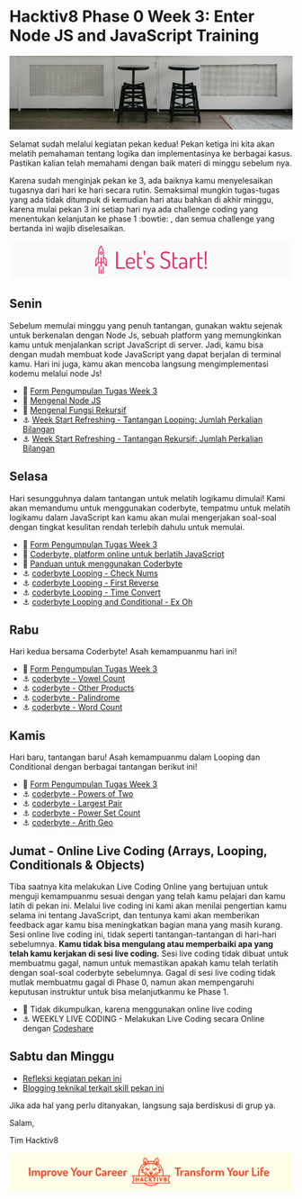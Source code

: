 # Hacktiv8 Phase 0 Week 3: Enter Node JS and JavaScript Training

![Header](assets/header-w3.jpg)

Selamat sudah melalui kegiatan pekan kedua! Pekan ketiga ini kita akan melatih pemahaman tentang logika dan implementasinya ke berbagai kasus. Pastikan kalian telah memahami dengan baik materi di minggu sebelum nya.

Karena sudah menginjak pekan ke 3, ada baiknya kamu menyelesaikan tugasnya dari hari ke hari secara rutin. Semaksimal mungkin tugas-tugas yang ada tidak ditumpuk di kemudian hari atau bahkan di akhir minggu, karena mulai pekan 3 ini setiap hari nya ada challenge coding yang menentukan kelanjutan ke phase 1 :bowtie: , dan semua challenge yang bertanda  ini wajib diselesaikan.

![Let's start!](assets/start.png)

## Senin
Sebelum memulai minggu yang penuh tantangan, gunakan waktu sejenak untuk berkenalan dengan Node Js,
sebuah platform yang memungkinkan kamu untuk menjalankan script JavaScript di server. Jadi, kamu bisa
dengan mudah membuat kode JavaScript yang dapat berjalan di terminal kamu. Hari ini juga, kamu akan
mencoba langsung mengimplementasi kodemu melalui node Js!

- :pushpin: [Form Pengumpulan Tugas Week 3](https://airtable.com/shrrqCgoh3m8fokH6)
- :notebook_with_decorative_cover:
[Mengenal Node JS](https://github.com/hacktiv8/phase-0-activities/blob/master/modules/js-node.md)
- :notebook_with_decorative_cover:
[Mengenal Fungsi Rekursif](https://github.com/hacktiv8/phase-0-activities/blob/master/modules/js-function-recursive.md)
- :anchor:
[Week Start Refreshing - Tantangan Looping: Jumlah Perkalian Bilangan](https://github.com/hacktiv8/phase-0-activities/blob/master/modules/anchor-before-recursive.md)
- :anchor:
[Week Start Refreshing - Tantangan Rekursif: Jumlah Perkalian Bilangan](https://github.com/hacktiv8/phase-0-activities/blob/master/modules/anchor-recursive.md)

## Selasa
Hari sesungguhnya dalam tantangan untuk melatih logikamu dimulai! Kami akan memandumu untuk menggunakan
coderbyte, tempatmu untuk melatih logikamu dalam JavaScript kan kamu akan mulai mengerjakan soal-soal
dengan tingkat kesulitan rendah terlebih dahulu untuk memulai.

- :pushpin: [Form Pengumpulan Tugas Week 3](https://airtable.com/shrrqCgoh3m8fokH6)
- :wrench:
[Coderbyte, platform online untuk berlatih JavaScript](https://coderbyte.com/)
- :notebook_with_decorative_cover:
[Panduan untuk menggunakan Coderbyte](https://github.com/hacktiv8/phase-0-activities/blob/master/modules/coderbyte-introduction.md)
- :anchor:
[coderbyte Looping - Check Nums](https://coderbyte.com/information.php?ct=Check%20Nums)
- :anchor:
[coderbyte Looping - First Reverse](https://coderbyte.com/information.php?ct=First%20Reverse)
- :anchor:
[coderbyte Looping - Time Convert](https://coderbyte.com/information.php?ct=Time%20Convert)
- :anchor:
[coderbyte Looping and Conditional - Ex Oh](https://coderbyte.com/information.php?ct=Ex%20Oh)

## Rabu
Hari kedua bersama Coderbyte! Asah kemampuanmu hari ini!

- :pushpin: [Form Pengumpulan Tugas Week 3](https://airtable.com/shrrqCgoh3m8fokH6)
- :anchor:
[coderbyte - Vowel Count](https://coderbyte.com/information.php?ct=Vowel%20Count)
- :anchor:
[coderbyte - Other Products](https://coderbyte.com/information.php?ct=Other%20Products)
- :anchor:
[coderbyte - Palindrome](https://coderbyte.com/information.php?ct=Palindrome)
- :anchor:
[coderbyte - Word Count](https://coderbyte.com/information.php?ct=Word%20Count)

## Kamis
Hari baru, tantangan baru! Asah kemampuanmu dalam Looping dan Conditional dengan berbagai tantangan berikut ini!

- :pushpin: [Form Pengumpulan Tugas Week 3](https://airtable.com/shrrqCgoh3m8fokH6)
- :anchor:
[coderbyte - Powers of Two](https://coderbyte.com/information.php?ct=Powers%20of%20Two)
- :anchor:
[coderbyte - Largest Pair](https://coderbyte.com/information.php?ct=Largest%20Pair)
- :anchor:
[coderbyte - Power Set Count](https://coderbyte.com/information.php?ct=Power%20Set%20Count)
- :anchor:
[coderbyte - Arith Geo](https://coderbyte.com/information.php?ct=Arith%20Geo)

## Jumat - Online Live Coding (Arrays, Looping, Conditionals & Objects)
Tiba saatnya kita melakukan Live Coding Online yang bertujuan untuk menguji kemampuanmu sesuai dengan yang telah kamu pelajari dan kamu latih di pekan ini. Melalui live coding ini kami akan menilai pengertian kamu selama ini tentang JavaScript, dan tentunya kami akan memberikan feedback agar kamu bisa meningkatkan bagian mana yang masih kurang. Sesi online live coding ini, tidak seperti tantangan-tantangan di hari-hari sebelumnya. **Kamu tidak bisa mengulang atau memperbaiki apa yang telah kamu kerjakan di sesi live coding.** Sesi live coding tidak dibuat untuk membuatmu gagal, namun untuk memastikan apakah kamu telah terlatih dengan soal-soal coderbyte sebelumnya. Gagal di sesi live coding tidak mutlak membuatmu gagal di Phase 0, namun akan mempengaruhi keputusan instruktur untuk bisa melanjutkanmu ke Phase 1.

- :pushpin: Tidak dikumpulkan, karena menggunakan online live coding
- :anchor:
WEEKLY LIVE CODING - Melakukan Live Coding secara Online dengan [Codeshare](https://codeshare.io)


## Sabtu dan Minggu

- [Refleksi kegiatan pekan ini](https://github.com/hacktiv8/phase-0-activities/blob/master/modules/reflection.md)
- [Blogging teknikal terkait skill pekan ini](https://github.com/hacktiv8/phase-0-activities/blob/master/modules/blog.md)

Jika ada hal yang perlu ditanyakan, langsung saja berdiskusi di grup ya.

Salam,

Tim Hacktiv8

![Hacktiv8 Banner](assets/banner.png)
